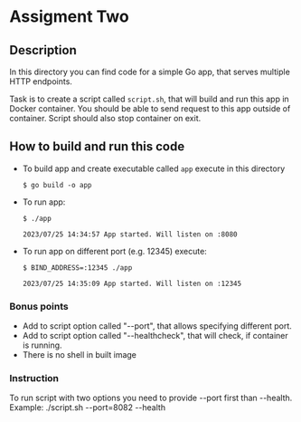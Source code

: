 # Assigment Two
## Description
In this directory you can find code for a simple Go app, that serves multiple HTTP endpoints.

Task is to create a script called `script.sh`, that will build and run this app in Docker container. You should be able to send request to this app outside of container. Script should also stop container on exit.

## How to build and run this code
* To build app and create executable called `app` execute in this directory
    ```
    $ go build -o app
    ```
* To run app:
    ```
    $ ./app
    ```
    ```
    2023/07/25 14:34:57 App started. Will listen on :8080
    ```
* To run app on different port (e.g. 12345) execute:
    ```
    $ BIND_ADDRESS=:12345 ./app
    ```
    ```
    2023/07/25 14:35:09 App started. Will listen on :12345
    ```

### Bonus points
* Add to script option called "--port", that allows specifying different port.
* Add to script option called "--healthcheck", that will check, if container is running.
* There is no shell in built image

### Instruction
To run script with two options you need to provide --port first than --health.
Example:
./script.sh --port=8082 --health
